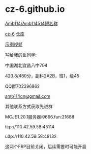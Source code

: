 # cz-6.github.io

[Amb114/Amb114514短名称](https://github.com/Amb114)

[cz-6](https://github.com/cz-6) [仓库](https://github.com/cz-6/cz-6.github.io)

[示例视频](https://cz-6.github.io/example.html)

写给我的鱼同学:

中国湖北宜昌八中704

423.8/480分，副科2A2B，班1，级45

QQ群702396862

amb114cn@gmail.com

其他联系方式获取先进群

MCJE1.20.1服务器:9666.fun:21688

tcp://110.42.59.58:45114

udp://110.42.59.58:49132

这两个FRP目前关闭，后续需要时可能开启
